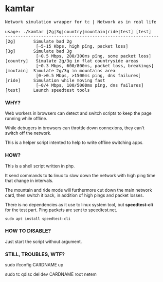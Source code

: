 # kamtar
<pre>
Network simulation wrapper for tc | Network as in real life to help making offline apps

usage: ./kamtar [2g|3g|country|mountain|ride|test] [test]
-----------------------------------------------------------------
[2g]       Simulate bad 2g
            [~5-15 Kbps, high pîng, packet loss]
[3g]       Simulate bad 3g
            [~0.5 Mbps, 200/300ms pîng, some packet loss]
[country]   Simulate 2g/3g in flat countryside areas
            [~0.3 Mbps, 600/800ms, packet loss, breakings]
[moutain]  Simulate 2g/3g in mountains area
            [0->0.5 Mbps, >1500ms ping, dns failures]
[ride]     Simulation while moving fast
            [~0/4 Mbps, 100/5000ms pîng, dns failures]
[test]     Launch speedtest tools
</pre>

### WHY?

Web workers in browsers can detect and switch scripts to keep the page running while offline.

While debugers in browsers can throttle down connexions, they can't switch off the network.

This is a helper script intented to help to write offline switching apps.

### HOW?

This is a shell script written in php.

It send commands to <b>tc</b> linux to slow down the network with high ping time that change in intervals.

The mountain and ride mode will furthermore cut down the main network card, then switch it back, in addition of high pings and packet losses.

There is no dependencies as it use tc linux system tool, but <b>speedtest-cli</b> for the test part.
Ping packets are sent to speedtest.net.

    sudo apt install speedtest-cli
    
### HOW TO DISABLE?

Just start the script without argument.

### STILL, TROUBLES, WTF?

sudo ifconfig CARDNAME up

sudo tc qdisc del dev CARDNAME root netem


